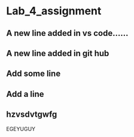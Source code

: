 # Lab_4_assignment
## A new line added in vs code......
## A new line added in git hub
## Add some line
## Add a line
## hzvsdvtgwfg
EGEYUGUY